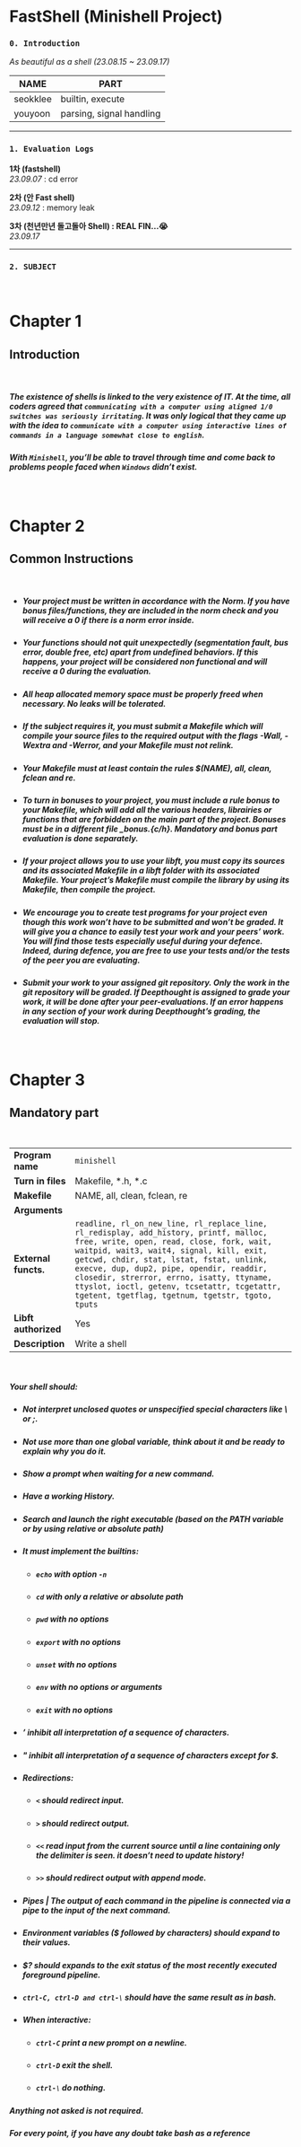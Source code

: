# FastShell (Minishell Project)

### `0. Introduction`
*As beautiful as a shell (23.08.15 ~ 23.09.17)*

|NAME|PART|
|------|---|
|seokklee|builtin, execute|
|youyoon|parsing, signal handling|


* * *
### `1. Evaluation Logs`

**1차 (fastshell)<br>**
*23.09.07* : cd error

**2차 (안 Fast shell)<br>**
*23.09.12* : memory leak

**3차 (천년만년 돌고돌아 Shell) : REAL FIN...😭<br>**
*23.09.17*


* * *
### `2. SUBJECT`

<br>

# **Chapter 1**

## Introduction

<br>

##### _The existence of shells is linked to the very existence of IT. At the time, all coders agreed that `communicating with a computer using aligned 1/0 switches was seriously irritating`. It was only logical that they came up with the idea to `communicate with a computer using interactive lines of commands in a language somewhat close to english`._


##### _With `Minishell`, you’ll be able to travel through time and come back to problems people faced when `Windows` didn’t exist._

<br>

# Chapter 2

## Common Instructions

<br>

- ##### _Your project must be written in accordance with the Norm. If you have bonus files/functions, they are included in the norm check and you will receive a 0 if there is a norm error inside._


- ##### _Your functions should not quit unexpectedly (segmentation fault, bus error, double free, etc) apart from undefined behaviors. If this happens, your project will be considered non functional and will receive a 0 during the evaluation._



- ##### _All heap allocated memory space must be properly freed when necessary. No leaks will be tolerated._


- ##### _If the subject requires it, you must submit a Makefile which will compile your source files to the required output with the flags -Wall, -Wextra and -Werror, and your Makefile must not relink._

  

- ##### _Your Makefile must at least contain the rules $(NAME), all, clean, fclean and re._

 
- ##### _To turn in bonuses to your project, you must include a rule bonus to your Makefile, which will add all the various headers, librairies or functions that are forbidden on the main part of the project. Bonuses must be in a different file \_bonus.{c/h}. Mandatory and bonus part evaluation is done separately._


- ##### _If your project allows you to use your libft, you must copy its sources and its associated Makefile in a libft folder with its associated Makefile. Your project’s Makefile must compile the library by using its Makefile, then compile the project._


- ##### _We encourage you to create test programs for your project even though this work won’t have to be submitted and won’t be graded. It will give you a chance to easily test your work and your peers’ work. You will find those tests especially useful during your defence. Indeed, during defence, you are free to use your tests and/or the tests of the peer you are evaluating._


- ##### _Submit your work to your assigned git repository. Only the work in the git repository will be graded. If Deepthought is assigned to grade your work, it will be done after your peer-evaluations. If an error happens in any section of your work during Deepthought’s grading, the evaluation will stop._


<br>

# Chapter 3

## Mandatory part

<br>

|                          |                                                                                                                                                                                                                                                                                                                                                                                                                  |
| ------------------------ | ---------------------------------------------------------------------------------------------------------------------------------------------------------------------------------------------------------------------------------------------------------------------------------------------------------------------------------------------------------------------------------------------------------------- |
| **Program name**        | `minishell`                                                                                                                                                                                                                                                                                                                                                                                                      |
| **Turn in files**          | Makefile, *.h, *.c                                                                                                                                                                                                                                                                                                                                                                                                                 |
| **Makefile**             | NAME, all, clean, fclean, re                                                                                                                                                                                                                                                                                                                                                                                                   |
| **Arguments**                 |                                                                                                                                                                                                                                                                                                                                                                                                                  |
| **External functs.** | `readline, rl_on_new_line, rl_replace_line, rl_redisplay, add_history, printf, malloc, free, write, open, read, close, fork, wait, waitpid, wait3, wait4, signal, kill, exit, getcwd, chdir, stat, lstat, fstat, unlink, execve, dup, dup2, pipe, opendir, readdir, closedir, strerror, errno, isatty, ttyname, ttyslot, ioctl, getenv, tcsetattr, tcgetattr, tgetent, tgetflag, tgetnum, tgetstr, tgoto, tputs` |
| **Libft authorized**      | Yes                                                                                                                                                                                                                                                                                                                                                                                                        |
| **Description**                 | Write a shell                                                                                                                                                                                                                                                                                                                                                                                                    |

<br>

##### _Your shell should:_


- ##### _Not interpret unclosed quotes or unspecified special characters like \ or ;._


- ##### _Not use more than one global variable, think about it and be ready to explain why you do it._


- ##### _Show a prompt when waiting for a new command._


- ##### _Have a working History._


- ##### _Search and launch the right executable (based on the PATH variable or by using relative or absolute path)_


- ##### _It must implement the builtins:_


  - ##### _`echo` with option `-n`_


  - ##### _`cd` with only a relative or absolute path_
    

  - ##### _`pwd` with no options_


  - ##### _`export` with no options_


  - ##### _`unset` with no options_


  - ##### _`env` with no options or arguments_


  - ##### _`exit` with no options_


- ##### _’ inhibit all interpretation of a sequence of characters._


- ##### _" inhibit all interpretation of a sequence of characters except for $._


- ##### _Redirections:_


  - ##### _`<` should redirect input._


  - ##### _`>` should redirect output._


  - ##### _`<<` read input from the current source until a line containing only the delimiter is seen. it doesn’t need to update history!_


  - ##### _`>>` should redirect output with append mode._


- ##### _Pipes | The output of each command in the pipeline is connected via a pipe to the input of the next command._


- ##### _Environment variables ($ followed by characters) should expand to their values._


- ##### _$? should expands to the exit status of the most recently executed foreground pipeline._


- ##### _`ctrl-C, ctrl-D and ctrl-\` should have the same result as in bash._



- ##### When interactive:


  - ##### _`ctrl-C` print a new prompt on a newline._


  - ##### _`ctrl-D` exit the shell._


  - ##### _`ctrl-\` do nothing._
  
##### _Anything not asked is not required._

##### _For every point, if you have any doubt take bash as a reference_

<br>
